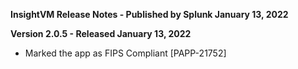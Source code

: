 **InsightVM Release Notes - Published by Splunk January 13, 2022**


**Version 2.0.5 - Released January 13, 2022**

* Marked the app as FIPS Compliant [PAPP-21752]